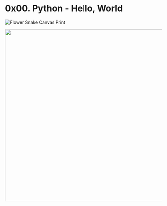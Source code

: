 # 0x00. Python - Hello, World

![Flower Snake Canvas Print](https://user-images.githubusercontent.com/96126445/165072990-3325216a-0d79-49d0-8b45-ebb4f34578ab.gif)
<p><img src="https://user-images.githubusercontent.com/96126445/165072990-3325216a-0d79-49d0-8b45-ebb4f34578ab.gif"  width="550 px"></p> 
